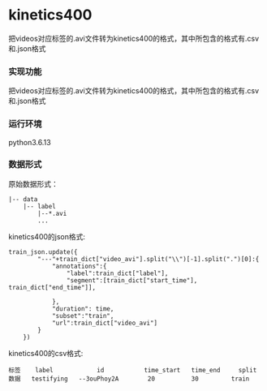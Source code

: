 # kinetics400
把videos对应标签的.avi文件转为kinetics400的格式，其中所包含的格式有.csv和.json格式
### 实现功能

把videos对应标签的.avi文件转为kinetics400的格式，其中所包含的格式有.csv和.json格式

### 运行环境

python3.6.13

### 数据形式

原始数据形式：

```
|-- data
    |-- label
        |--*.avi
        ...
```

kinetics400的json格式:

```
train_json.update({
        "---"+train_dict["video_avi"].split("\\")[-1].split(".")[0]:{
            "annotations":{
                "label":train_dict["label"],
                "segment":[train_dict["start_time"], train_dict["end_time"]],
                
            },
            "duration": time,
            "subset":"train",
            "url":train_dict["video_avi"]
        }
    })
```

kinetics400的csv格式:

```
标签    label            id           time_start   time_end     split
数据   testifying   --3ouPhoy2A        20          30         train
```

